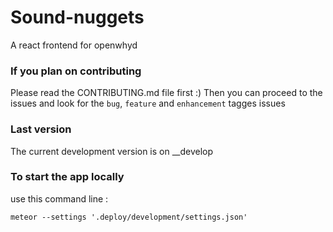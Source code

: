 # Sound-nuggets

A react frontend for openwhyd

### If you plan on contributing

Please read the CONTRIBUTING.md file first :)
Then you can proceed to the issues and look for the `bug`, `feature` and `enhancement` tagges issues

### Last version

The current development version is on __develop

### To start the app locally

use this command line :

```meteor --settings '.deploy/development/settings.json'```

